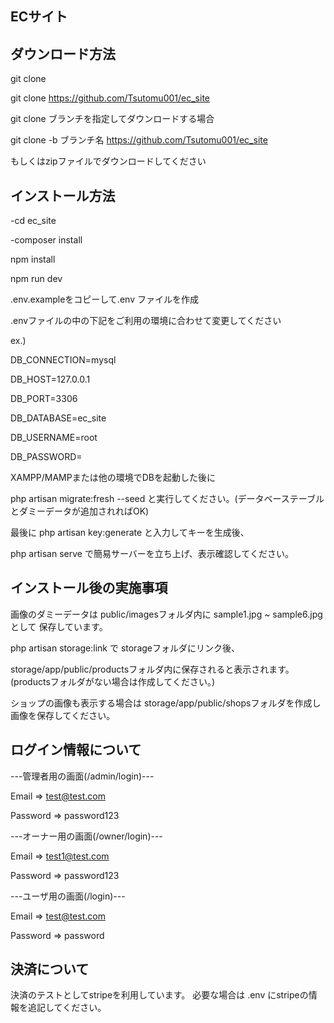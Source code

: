 ## ECサイト

## ダウンロード方法

git clone

git clone https://github.com/Tsutomu001/ec_site

git clone ブランチを指定してダウンロードする場合

git clone -b ブランチ名 https://github.com/Tsutomu001/ec_site

もしくはzipファイルでダウンロードしてください

## インストール方法

-cd ec_site

-composer install

npm install

npm run dev

.env.exampleをコピーして.env ファイルを作成

.envファイルの中の下記をご利用の環境に合わせて変更してください

ex.)

DB_CONNECTION=mysql

DB_HOST=127.0.0.1

DB_PORT=3306

DB_DATABASE=ec_site

DB_USERNAME=root

DB_PASSWORD=

XAMPP/MAMPまたは他の環境でDBを起動した後に

php artisan migrate:fresh --seed
と実行してください。(データベーステーブルとダミーデータが追加されればOK)

最後に
php artisan key:generate
と入力してキーを生成後、

php artisan serve
で簡易サーバーを立ち上げ、表示確認してください。

## インストール後の実施事項

画像のダミーデータは
public/imagesフォルダ内に
sample1.jpg ~ sample6.jpg として
保存しています。

php artisan storage:link で
storageフォルダにリンク後、

storage/app/public/productsフォルダ内に保存されると表示されます。
(productsフォルダがない場合は作成してください。)

ショップの画像も表示する場合は
storage/app/public/shopsフォルダを作成し
画像を保存してください。

## ログイン情報について
---管理者用の画面(/admin/login)---

Email => test@test.com

Password => password123


---オーナー用の画面(/owner/login)---

Email => test1@test.com

Password => password123


---ユーザ用の画面(/login)---

Email => test@test.com

Password => password



## 決済について
決済のテストとしてstripeを利用しています。
必要な場合は .env にstripeの情報を追記してください。


